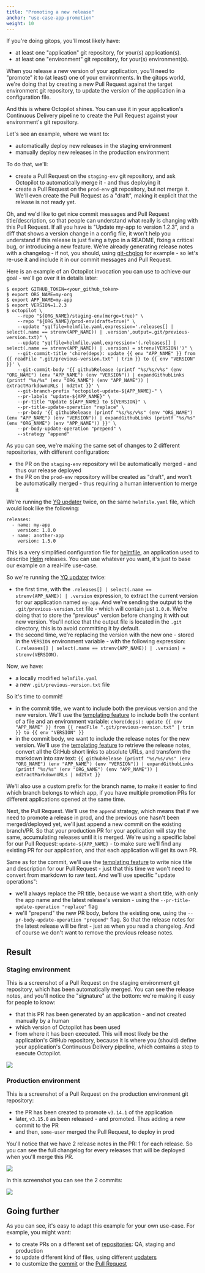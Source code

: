 ```yaml
---
title: "Promoting a new release"
anchor: "use-case-app-promotion"
weight: 10
---
```


If you're doing gitops, you'll most likely have:
- at least one "application" git repository, for your(s) application(s).
- at least one "environment" git repository, for your(s) environment(s).

When you release a new version of your application, you'll need to "promote" it to (at least) one of your environments. In the gitops world, we're doing that by creating a new Pull Request against the target environment git repository, to update the version of the application in a configuration file.

And this is where Octopilot shines. You can use it in your application's Continuous Delivery pipeline to create the Pull Request against your environment's git repository.

Let's see an example, where we want to:
- automatically deploy new releases in the staging environment
- manually deploy new releases in the production environment

To do that, we'll:
- create a Pull Request on the `staging-env` git repository, and ask Octopilot to automatically merge it - and thus deploying it
- create a Pull Request on the `prod-env` git repository, but not merge it. We'll even create the Pull Request as a "draft", making it explicit that the release is not ready yet.

Oh, and we'd like to get nice commit messages and Pull Request title/description, so that people can understand what really is changing with this Pull Request. If all you have is "Update my-app to version 1.2.3", and a diff that shows a version change in a config file, it won't help you understand if this release is just fixing a typo in a README, fixing a critical bug, or introducing a new feature. We're already generating release notes with a changelog - if not, you should, using [git-chglog](https://github.com/git-chglog/git-chglog) for example - so let's re-use it and include it in our commit messages and Pull Request.

Here is an example of an Octopilot invocation you can use to achieve our goal - we'll go over it in details later:

```
$ export GITHUB_TOKEN=<your_github_token>
$ export ORG_NAME=my-org
$ export APP_NAME=my-app
$ export VERSION=1.2.3
$ octopilot \
    --repo "${ORG_NAME}/staging-env(merge=true)" \
    --repo "${ORG_NAME}/prod-env(draft=true)" \
    --update "yq(file=helmfile.yaml,expression='.releases[] | select(.name == strenv(APP_NAME)) | .version',output=.git/previous-version.txt)" \
    --update "yq(file=helmfile.yaml,expression='(.releases[] | select(.name == strenv(APP_NAME)) | .version) = strenv(VERSION)')" \
    --git-commit-title 'chore(deps): update {{ env "APP_NAME" }} from {{ readFile ".git/previous-version.txt" | trim }} to {{ env "VERSION" }}' \
    --git-commit-body '{{ githubRelease (printf "%s/%s/v%s" (env "ORG_NAME") (env "APP_NAME") (env "VERSION")) | expandGithubLinks (printf "%s/%s" (env "ORG_NAME") (env "APP_NAME")) | extractMarkdownURLs | md2txt }}' \
    --git-branch-prefix "octopilot-update-${APP_NAME}-" \
    --pr-labels "update-${APP_NAME}" \
    --pr-title "Update ${APP_NAME} to ${VERSION}" \
    --pr-title-update-operation "replace" \
    --pr-body '{{ githubRelease (printf "%s/%s/v%s" (env "ORG_NAME") (env "APP_NAME") (env "VERSION")) | expandGithubLinks (printf "%s/%s" (env "ORG_NAME") (env "APP_NAME")) }}' \
    --pr-body-update-operation "prepend" \
    --strategy "append"
```

As you can see, we're making the same set of changes to 2 different repositories, with different configuration:
- the PR on the `staging-env` repository will be automatically merged - and thus our release deployed
- the PR on the `prod-env` repository will be created as "draft", and won't be automatically merged - thus requiring a human intervention to merge it

We're running the [YQ updater](#yq) twice, on the same `helmfile.yaml` file, which would look like the following:

```
releases:
  - name: my-app
    version: 1.0.0
  - name: another-app
    version: 1.5.0
```

This is a very simplified configuration file for [helmfile](https://github.com/roboll/helmfile), an application used to describe [Helm](http://helm.sh/) releases. You can use whatever you want, it's just to base our example on a real-life use-case.

So we're running the [YQ updater](#yq) twice:
- the first time, with the `.releases[] | select(.name == strenv(APP_NAME)) | .version` expression, to extract the current version for our application named `my-app`. And we're sending the output to the `.git/previous-version.txt` file - which will contain just `1.0.0`. We're doing that to store the "previous" version before changing it with out new version. You'll notice that the output file is located in the `.git` directory, this is to avoid committing it by default.
- the second time, we're replacing the version with the new one - stored in the `VERSION` environment variable - with the following expression: `(.releases[] | select(.name == strenv(APP_NAME)) | .version) = strenv(VERSION)`.

Now, we have:
- a locally modified `helmfile.yaml`
- a new `.git/previous-version.txt` file

So it's time to commit!
- in the commit title, we want to include both the previous version and the new version. We'll use the [templating feature](#templating) to include both the content of a file and an environment variable: `chore(deps): update {{ env "APP_NAME" }} from {{ readFile ".git/previous-version.txt" | trim }} to {{ env "VERSION" }}`
- in the commit body, we want to include the release notes for the new version. We'll use the [templating feature](#templating) to retrieve the release notes, convert all the GitHub short links to absolute URLs, and transform the markdown into raw text: `{{ githubRelease (printf "%s/%s/v%s" (env "ORG_NAME") (env "APP_NAME") (env "VERSION")) | expandGithubLinks (printf "%s/%s" (env "ORG_NAME") (env "APP_NAME")) | extractMarkdownURLs | md2txt }}`

We'll also use a custom prefix for the branch name, to make it easier to find which branch belongs to which app, if you have multiple promotion PRs for different applications opened at the same time.

Next, the Pull Request. We'll use the `append` strategy, which means that if we need to promote a release in prod, and the previous one hasn't been merged/deployed yet, we'll just append a new commit on the existing branch/PR. So that your production PR for your application will stay the same, accumulating releases until it is merged. We're using a specific label for our Pull Request: `update-${APP_NAME}` - to make sure we'll find any existing PR for our application, and that each application will get its own PR.

Same as for the commit, we'll use the [templating feature](#templating) to write nice title and description for our Pull Request - just that this time we won't need to convert from markdown to raw text. And we'll use specific "update operations":
- we'll always replace the PR title, because we want a short title, with only the app name and the latest release's version - using the `--pr-title-update-operation "replace"` flag
- we'll "prepend" the new PR body, before the existing one, using the `--pr-body-update-operation "prepend"` flag. So that the release notes for the latest release will be first - just as when you read a changelog. And of course we don't want to remove the previous release notes.

## Result

### Staging environment

This is a screenshot of a Pull Request on the staging environment git repository, which has been automatically merged. You can see the release notes, and you'll notice the "signature" at the bottom: we're making it easy for people to know:
- that this PR has been generated by an application - and not created manually by a human
- which version of Octopilot has been used
- from where it has been executed. This will most likely be the application's GitHub repository, because it is where you (should) define your application's Continuous Delivery pipeline, which contains a step to execute Octopilot.

![](screenshot-app-promotion-pr-single-commit.png)

### Production environment

This is a screenshot of a Pull Request on the production environment git repository:
- the PR has been created to promote `v3.14.1` of the application
- later, `v3.15.0` as been released - and promoted. Thus adding a new commit to the PR
- and then, `some-user` merged the Pull Request, to deploy in prod

You'll notice that we have 2 release notes in the PR: 1 for each release. So you can see the full changelog for every releases that will be deployed when you'll merge this PR.

![](screenshot-app-promotion-pr-multi-commits.png)

In this screenshot you can see the 2 commits:

![](screenshot-app-promotion-pr-multi-commits-commits.png)

## Going further

As you can see, it's easy to adapt this example for your own use-case. For example, you might want:
- to create PRs on a different set of [repositories](#repos): QA, staging and production
- to update different kind of files, using different [updaters](#updaters)
- to customize the [commit](#commit) or the [Pull Request](#pull-request)
